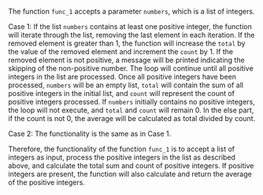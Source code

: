The function `func_1` accepts a parameter `numbers`, which is a list of integers. 

Case 1: If the list `numbers` contains at least one positive integer, the function will iterate through the list, removing the last element in each iteration. If the removed element is greater than 1, the function will increase the `total` by the value of the removed element and increment the `count` by 1. If the removed element is not positive, a message will be printed indicating the skipping of the non-positive number. The loop will continue until all positive integers in the list are processed. Once all positive integers have been processed, `numbers` will be an empty list, `total` will contain the sum of all positive integers in the initial list, and `count` will represent the count of positive integers processed. If `numbers` initially contains no positive integers, the loop will not execute, and `total` and `count` will remain 0. In the else part, if the count is not 0, the average will be calculated as total divided by count.

Case 2: The functionality is the same as in Case 1. 

Therefore, the functionality of the function `func_1` is to accept a list of integers as input, process the positive integers in the list as described above, and calculate the total sum and count of positive integers. If positive integers are present, the function will also calculate and return the average of the positive integers.